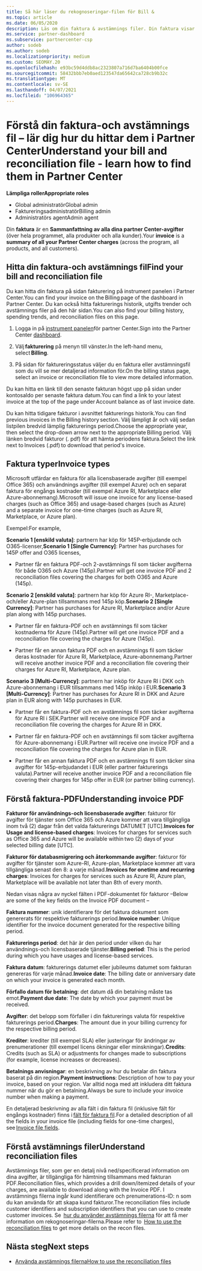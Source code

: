 ```yaml
---
title: Så här läser du rekognoseringar-filen för Bill &
ms.topic: article
ms.date: 06/05/2020
description: Läs om din faktura & avstämnings filer. Din faktura visar kostnader för partner Center i alla program, produkter och kunder för den månads perioden.
ms.service: partner-dashboard
ms.subservice: partnercenter-csp
author: sodeb
ms.author: sodeb
ms.localizationpriority: medium
ms.custom: SEOMAY.20
ms.openlocfilehash: e93bc59d4ddb8ac2323807a716d7ba6404b00fce
ms.sourcegitcommit: 58432bbb7eb0aed123547da65642ca728cb9b32c
ms.translationtype: MT
ms.contentlocale: sv-SE
ms.lasthandoff: 04/07/2021
ms.locfileid: "106964365"
---
```

# <a name="understand-your-bill-and-reconciliation-file---learn-how-to-find-them-in-partner-center"></a><span data-ttu-id="f7363-104">Förstå din faktura-och avstämnings fil – lär dig hur du hittar dem i Partner Center</span><span class="sxs-lookup"><span data-stu-id="f7363-104">Understand your bill and reconciliation file - learn how to find them in Partner Center</span></span>


<span data-ttu-id="f7363-105">**Lämpliga roller**</span><span class="sxs-lookup"><span data-stu-id="f7363-105">**Appropriate roles**</span></span>

- <span data-ttu-id="f7363-106">Global administratör</span><span class="sxs-lookup"><span data-stu-id="f7363-106">Global admin</span></span>
- <span data-ttu-id="f7363-107">Faktureringsadministratör</span><span class="sxs-lookup"><span data-stu-id="f7363-107">Billing admin</span></span>
- <span data-ttu-id="f7363-108">Administratörs agent</span><span class="sxs-lookup"><span data-stu-id="f7363-108">Admin agent</span></span>


<span data-ttu-id="f7363-109">Din **faktura** är en **Sammanfattning av alla dina partner Center-avgifter** (över hela programmet, alla produkter och alla kunder).</span><span class="sxs-lookup"><span data-stu-id="f7363-109">Your **invoice** is a **summary of all your Partner Center charges** (across the program, all products, and all customers).</span></span> 

## <a name="find-your-bill-and-reconciliation-file"></a><span data-ttu-id="f7363-110">Hitta din faktura-och avstämnings fil</span><span class="sxs-lookup"><span data-stu-id="f7363-110">Find your bill and reconciliation file</span></span> 

<span data-ttu-id="f7363-111">Du kan hitta din faktura på sidan fakturering på instrument panelen i Partner Center.</span><span class="sxs-lookup"><span data-stu-id="f7363-111">You can find your invoice on the Billing page of the dashboard in Partner Center.</span></span> <span data-ttu-id="f7363-112">Du kan också hitta fakturerings historik, utgifts trender och avstämnings filer på den här sidan.</span><span class="sxs-lookup"><span data-stu-id="f7363-112">You can also find your billing history, spending trends, and reconciliation files on this page.</span></span> 

1. <span data-ttu-id="f7363-113">Logga in på [instrument panelen](https://partner.microsoft.com/dashboard/home)för partner Center.</span><span class="sxs-lookup"><span data-stu-id="f7363-113">Sign into the Partner Center [dashboard](https://partner.microsoft.com/dashboard/home).</span></span> 

2. <span data-ttu-id="f7363-114">Välj **fakturering** på menyn till vänster.</span><span class="sxs-lookup"><span data-stu-id="f7363-114">In the left-hand menu, select **Billing**.</span></span> 

3. <span data-ttu-id="f7363-115">På sidan för faktureringsstatus väljer du en faktura eller avstämningsfil som du vill se mer detaljerad information för.</span><span class="sxs-lookup"><span data-stu-id="f7363-115">On the billing status page, select an invoice or reconciliation file to view more detailed information.</span></span> 

<span data-ttu-id="f7363-116">Du kan hitta en länk till den senaste fakturan högst upp på sidan under kontosaldo per senaste faktura datum.</span><span class="sxs-lookup"><span data-stu-id="f7363-116">You can find a link to your latest invoice at the top of the page under Account balance as of last invoice date.</span></span> 

<span data-ttu-id="f7363-117">Du kan hitta tidigare fakturor i avsnittet fakturerings historik.</span><span class="sxs-lookup"><span data-stu-id="f7363-117">You can find previous invoices in the Billing history section.</span></span> <span data-ttu-id="f7363-118">Välj lämpligt år och välj sedan listpilen bredvid lämplig fakturerings period.</span><span class="sxs-lookup"><span data-stu-id="f7363-118">Choose the appropriate year, then select the drop-down arrow next to the appropriate Billing period.</span></span> <span data-ttu-id="f7363-119">Välj länken bredvid fakturor (. pdf) för att hämta periodens faktura.</span><span class="sxs-lookup"><span data-stu-id="f7363-119">Select the link next to Invoices (.pdf) to download that period's invoice.</span></span> 

## <a name="invoice-types"></a><span data-ttu-id="f7363-120">Faktura typer</span><span class="sxs-lookup"><span data-stu-id="f7363-120">Invoice types</span></span>

<span data-ttu-id="f7363-121">Microsoft utfärdar en faktura för alla licensbaserade avgifter (till exempel Office 365) och användnings avgifter (till exempel Azure) och en separat faktura för engångs kostnader (till exempel Azure RI, Marketplace eller Azure-abonnemang).</span><span class="sxs-lookup"><span data-stu-id="f7363-121">Microsoft will issue one invoice for any license-based charges (such as Office 365) and usage-based charges (such as Azure) and a separate invoice for one-time charges (such as Azure RI, Marketplace, or Azure plan).</span></span>

<span data-ttu-id="f7363-122">Exempel:</span><span class="sxs-lookup"><span data-stu-id="f7363-122">For example,</span></span>  

<span data-ttu-id="f7363-123">**Scenario 1 [enskild valuta]**: partnern har köp för 145P-erbjudande och O365-licenser,</span><span class="sxs-lookup"><span data-stu-id="f7363-123">**Scenario 1 [Single Currency]**: Partner has purchases for 145P offer and O365 licenses,</span></span>  

- <span data-ttu-id="f7363-124">Partner får en faktura PDF-och 2-avstämnings fil som täcker avgifterna för både O365 och Azure (145p).</span><span class="sxs-lookup"><span data-stu-id="f7363-124">Partner will get one invoice PDF and 2 reconciliation files covering the charges for both O365 and Azure (145p).</span></span>  

<span data-ttu-id="f7363-125">**Scenario 2 [enskild valuta]**: partnern har köp för Azure RI-, Marketplace-och/eller Azure-plan tillsammans med 145p köp.</span><span class="sxs-lookup"><span data-stu-id="f7363-125">**Scenario 2 [Single Currency]**: Partner has purchases for Azure RI, Marketplace and/or Azure plan along with 145p purchases.</span></span>

- <span data-ttu-id="f7363-126">Partner får en faktura-PDF och en avstämnings fil som täcker kostnaderna för Azure (145p).</span><span class="sxs-lookup"><span data-stu-id="f7363-126">Partner will get one invoice PDF and a reconciliation file covering the charges for Azure (145p).</span></span> 

- <span data-ttu-id="f7363-127">Partner får en annan faktura PDF och en avstämnings fil som täcker deras kostnader för Azure RI, Marketplace, Azure-abonnemang.</span><span class="sxs-lookup"><span data-stu-id="f7363-127">Partner will receive another invoice PDF and a reconciliation file covering their charges for Azure RI, Marketplace, Azure plan.</span></span> 

<span data-ttu-id="f7363-128">**Scenario 3 [Multi-Currency]**: partnern har inköp för Azure RI i DKK och Azure-abonnemang i EUR tillsammans med 145p inköp i EUR.</span><span class="sxs-lookup"><span data-stu-id="f7363-128">**Scenario 3 [Multi-Currency]**: Partner has purchases for Azure RI in DKK and Azure plan in EUR along with 145p purchases in EUR.</span></span>

- <span data-ttu-id="f7363-129">Partner får en faktura-PDF och en avstämnings fil som täcker avgifterna för Azure RI i SEK.</span><span class="sxs-lookup"><span data-stu-id="f7363-129">Partner will receive one invoice PDF and a reconciliation file covering the charges for Azure RI in DKK.</span></span> 

- <span data-ttu-id="f7363-130">Partner får en faktura-PDF och en avstämnings fil som täcker avgifterna för Azure-abonnemang i EUR.</span><span class="sxs-lookup"><span data-stu-id="f7363-130">Partner will receive one invoice PDF and a reconciliation file covering the charges for Azure plan in EUR.</span></span> 

- <span data-ttu-id="f7363-131">Partner får en annan faktura PDF och en avstämnings fil som täcker sina avgifter för 145p-erbjudandet i EUR (eller partner fakturerings valuta).</span><span class="sxs-lookup"><span data-stu-id="f7363-131">Partner will receive another invoice PDF and a reconciliation file covering their charges for 145p offer in EUR (or partner billing currency).</span></span> 


## <a name="understanding-invoice-pdf"></a><span data-ttu-id="f7363-132">Förstå faktura-PDF</span><span class="sxs-lookup"><span data-stu-id="f7363-132">Understanding invoice PDF</span></span> 

<span data-ttu-id="f7363-133">**Fakturor för användnings-och licensbaserade avgifter**: fakturor för avgifter för tjänster som Office 365 och Azure kommer att vara tillgängliga inom två (2) dagar från det valda fakturerings DATUMET [UTC].</span><span class="sxs-lookup"><span data-stu-id="f7363-133">**Invoices for Usage and license-based charges**: Invoices for charges for services such as Office 365 and Azure will be available within two (2) days of your selected billing date [UTC].</span></span>  

<span data-ttu-id="f7363-134">**Fakturor för databasmigrering och återkommande avgifter**: fakturor för avgifter för tjänster som Azure-RI, Azure-plan, Marketplace kommer att vara tillgängliga senast den 8: a varje månad.</span><span class="sxs-lookup"><span data-stu-id="f7363-134">**Invoices for onetime and recurring charges**: Invoices for charges for services such as Azure RI, Azure plan, Marketplace will be available not later than 8th of every month.</span></span>  

<span data-ttu-id="f7363-135">Nedan visas några av nyckel fälten i PDF-dokumentet för fakturor –</span><span class="sxs-lookup"><span data-stu-id="f7363-135">Below are some of the key fields on the Invoice PDF document –</span></span>

<span data-ttu-id="f7363-136">**Faktura nummer**: unik identifierare för det faktura dokument som genererats för respektive fakturerings period.</span><span class="sxs-lookup"><span data-stu-id="f7363-136">**Invoice number**: Unique identifier for the invoice document generated for the respective billing period.</span></span> 

<span data-ttu-id="f7363-137">**Fakturerings period**: det här är den period under vilken du har användnings-och licensbaserade tjänster.</span><span class="sxs-lookup"><span data-stu-id="f7363-137">**Billing period**: This is the period during which you have usages and license-based services.</span></span> 

<span data-ttu-id="f7363-138">**Faktura datum**: fakturerings datumet eller jubileums datumet som fakturan genereras för varje månad.</span><span class="sxs-lookup"><span data-stu-id="f7363-138">**Invoice date**: The billing date or anniversary date on which your invoice is generated each month.</span></span> 

<span data-ttu-id="f7363-139">**Förfallo datum för betalning**: det datum då din betalning måste tas emot.</span><span class="sxs-lookup"><span data-stu-id="f7363-139">**Payment due date**: The date by which your payment must be received.</span></span> 

<span data-ttu-id="f7363-140">**Avgifter**: det belopp som förfaller i din fakturerings valuta för respektive fakturerings period.</span><span class="sxs-lookup"><span data-stu-id="f7363-140">**Charges**: The amount due in your billing currency for the respective billing period.</span></span> 

<span data-ttu-id="f7363-141">**Krediter**: krediter (till exempel SLA) eller justeringar för ändringar av prenumerationer (till exempel licens ökningar eller minskningar).</span><span class="sxs-lookup"><span data-stu-id="f7363-141">**Credits**: Credits (such as SLA) or adjustments for changes made to subscriptions (for example, license increases or decreases).</span></span> 

<span data-ttu-id="f7363-142">**Betalnings anvisningar**: en beskrivning av hur du betalar din faktura baserat på din region.</span><span class="sxs-lookup"><span data-stu-id="f7363-142">**Payment instructions**: Description of how to pay your invoice, based on your region.</span></span> <span data-ttu-id="f7363-143">Var alltid noga med att inkludera ditt faktura nummer när du gör en betalning.</span><span class="sxs-lookup"><span data-stu-id="f7363-143">Always be sure to include your invoice number when making a payment.</span></span> 

<span data-ttu-id="f7363-144">En detaljerad beskrivning av alla fält i din faktura fil (inklusive fält för engångs kostnader) finns i [fält för faktura fil](invoice-file.md).</span><span class="sxs-lookup"><span data-stu-id="f7363-144">For a detailed description of all the fields in your invoice file (including fields for one-time charges), see [Invoice file fields](invoice-file.md).</span></span> 

## <a name="understand-reconciliation-files"></a><span data-ttu-id="f7363-145">Förstå avstämnings filer</span><span class="sxs-lookup"><span data-stu-id="f7363-145">Understand reconciliation files</span></span>

 <span data-ttu-id="f7363-146">Avstämnings filer, som ger en detalj nivå ned/specificerad information om dina avgifter, är tillgängliga för hämtning tillsammans med fakturan PDF.</span><span class="sxs-lookup"><span data-stu-id="f7363-146">Reconciliation files, which provides a drill down/itemized details of your charges, are available to download along with the Invoice PDF.</span></span> <span data-ttu-id="f7363-147">I avstämnings filerna ingår kund identifierare och prenumerations-ID: n som du kan använda för att skapa kund fakturor.</span><span class="sxs-lookup"><span data-stu-id="f7363-147">The reconciliation files include customer identifiers and subscription identifiers that you can use to create customer invoices.</span></span> <span data-ttu-id="f7363-148">Se  [hur du använder avstämnings filerna](use-the-reconciliation-files.md) för att få mer information om rekognoseringar-filerna.</span><span class="sxs-lookup"><span data-stu-id="f7363-148">Please refer to  [How to use the reconciliation files](use-the-reconciliation-files.md) to get more details on the recon files.</span></span> 

## <a name="next-steps"></a><span data-ttu-id="f7363-149">Nästa steg</span><span class="sxs-lookup"><span data-stu-id="f7363-149">Next steps</span></span>

- [<span data-ttu-id="f7363-150">Använda avstämnings filerna</span><span class="sxs-lookup"><span data-stu-id="f7363-150">How to use the reconciliation files</span></span>](use-the-reconciliation-files.md)